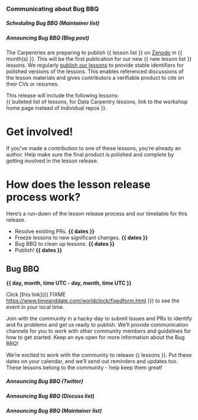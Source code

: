 ### Communicating about Bug BBQ

##### Scheduling Bug BBQ (Maintainer list)

##### Announcing Bug BBQ (Blog post)

The Carpentries are preparing to publish {{ lesson list }} on [Zenodo](https://zenodo.org/) in {{ month(s) }}. This will be the first 
publication for our new {{ new lesson list }} lessons. We regularly [publish our lessons](https://zenodo.org/communities/swcarpentry/) 
to provide stable identifiers for polished versions of
the lessons. This enables referenced discussions of the lesson materials and gives contributors a verifiable product to cite on their CVs 
or resumes.  

This release will include the following lessons:  
{{ bulleted list of lessons, for Data Carpentry lessons, link to the workshop home page instead of individual repos }}.

# Get involved!  
If you’ve made a contribution to one of these lessons, you’re already an author. Help make sure the final product 
is polished and complete by getting involved in the lesson release. 

# How does the lesson release process work?   
Here’s a run-down of the lesson release process and our timetable for this release.  
- Resolve existing PRs. **{{ dates }}**   
- Freeze lessons to new significant changes. **{{ dates }}**  
- Bug BBQ to clean up lessons. **{{ dates }}**  
- Publish! **{{ dates }}**   

## Bug BBQ  
**{{ day, month, time UTC - day, month, time UTC }}**

Click [this link]({{ FIXME https://www.timeanddate.com/worldclock/fixedform.html }})
to see the event in your local time.  

Join with the community in a hacky-day to submit Issues and PRs to identify and fix problems and get us ready to publish. 
We’ll provide communication channels for you to work with other community members and guidelines for how to get started. 
Keep an eye open for more information about the Bug BBQ!  

We’re excited to work with the community to release {{ lessons }}. Put these dates on your calendar, and we’ll send out 
reminders and updates too. These lessons belong to the community - help keep them great!

##### Announcing Bug BBQ (Twitter)

##### Announcing Bug BBQ (Discuss list)

##### Announcing Bug BBQ (Maintainer list)
